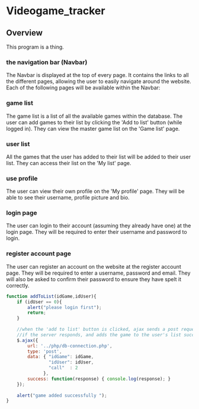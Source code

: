 # Videogame_tracker

## Overview
This program is a thing.

### the navigation bar (Navbar)
The Navbar is displayed at the top of every page. It contains the links to all the different pages, allowing the user to easily navigate around the website.
Each of the following pages will be available within the Navbar:

### game list
The game list is a list of all the available games within the database. The user can add games to their list by clicking the 'Add to list' button (while logged in). They can view the master game list on the 'Game list' page.

### user list
All the games that the user has added to their list will be added to their user list. They can access their list on the 'My list' page.

### use profile
The user can view their own profile on the 'My profile' page. They will be able to see their username, profile picture and bio.

### login page
The user can login to their account (assuming they already have one) at the login page. They will be required to enter their username and password to login.

### register account page
The user can register an account on the website at the register account page. They will be required to enter a username, password and email. They will also be asked to confirm their password to ensure they have spelt it correctly.
















```javascript
function addToList(idGame,idUser){
    if (idUser == 0){
        alert("please login first");
        return;
    }
    
    //when the 'add to list' button is clicked, ajax sends a post request containing data about the selected game.
    //if the server responds, and adds the game to the user's list successfully, then an alert is displayed
    $.ajax({
        url: '../php/db-connection.php',
        type: 'post',
        data: { "idGame": idGame,
                "idUser": idUser,
                "call"  : 2
              },
        success: function(response) { console.log(response); }
    });
    
    alert("game added successfully ");
}
```

